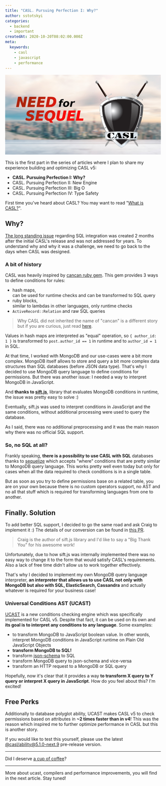 ```yaml
---
title: "CASL. Pursuing Perfection I: Why?"
author: sstotskyi
categories:
  - backend
  - important
createdAt: 2020-10-20T08:02:00.000Z
meta:
  keywords:
    - casl
    - javascript
    - performance
---
```


![CASL need for SQL](./casl-need-for-sql.jpg)

This is the first part in the series of articles where I plan to share my experience building and optimizing CASL v5:

<summary-cut/>

* **CASL. Pursuing Perfection I: Why?**
* CASL. Pursuing Perfection II: New Engine
* CASL. Pursuing Perfection III: Big O
* CASL. Pursuing Perfection IV: Type Safety

First time you've heard about CASL? You may want to read "[What is CASL?](https://casl.js.org/v4/en/guide/intro)".

## Why?

[The long standing issue](https://github.com/stalniy/casl/issues/8) regarding SQL integration was created 2 months after the initial CASL's release and was not addressed for years. To understand why and why it was a challenge, we need to go back to the days when CASL was designed.

### A bit of history

CASL was heavily inspired by [cancan ruby gem](https://github.com/ryanb/cancan). This gem provides 3 ways to define conditions for rules: 

* hash maps, \
  can be used for runtime checks and can be transformed to SQL query
* ruby blocks, \
  similar to lambdas in other languages, only runtime checks
* `ActiveRecord::Relation` and raw SQL queries

> Why CASL did not inherited the name of "cancan" is a different story but if you are curious, just read [here](https://github.com/vadimdemedes/cancan/issues/28).

Values in hash maps are interpreted as "equal" operation, so `{ author_id: 1 }` is transformed to `post.author_id == 1` in runtime and to `author_id = 1` in SQL.

At that time, I worked with MongoDB and our use-cases were a bit more complex. MongoDB itself allows to store and query a bit more complex data structures than SQL databases (before JSON data type). That's why I decided to use MongoDB query language to define conditions for permissions. But there was another issue: I needed a way to interpret MongoDB in JavaScript. 

And **thanks to [sift.js](https://github.com/crcn/sift.js)**, library that evaluates MongoDB conditions in runtime, the issue was pretty easy to solve :)

Eventually, sift.js was used to interpret conditions in JavaScript and the same conditions, without additional processing were used to query the database. 

As I said, there was no additional preprocessing and it was the main reason why there was no official SQL support.

### So, no SQL at all?

Frankly speaking, **there is a possibility to use CASL with SQL** databases thanks to [sequelize](https://sequelize.org/) which accepts "where" conditions that are pretty similar to MongoDB query language. This works pretty well even today but only for cases when all the data required to check conditions is in a single table.

But as soon as you try to define permissions base on a related table, you are on your own because there is no custom operators support, no AST and no all that stuff which is required for transforming languages from one to another.

## Finally. Solution

To add better SQL support, I decided to go the same road and ask Craig to implement it :) The details of our conversion can be found in [this PR](https://github.com/crcn/sift.js/pull/204).

> Craig is the author of sift.js library and I'd like to say a "Big Thank You" for his awesome work!

Unfortunately, due to how sift.js was internally implemented there was no easy way to change it to the form that would satisfy CASL's requirements. Also a lack of free time didn't allow us to work together effectively.

That's why I decided to implement my own MongoDB query language interpreter, **an interpreter that allows us to use CASL not only with MongoDB but also with SQL, ElasticSearch, Cassandra** and actually whatever is required for your business case!

### Universal Conditions AST (UCAST)

[UCAST](https://github.com/stalniy/ucast) is a new conditions checking engine which was specifically implemented for CASL v5. Despite that fact, it can be used on its own and **its goal is to interpret any conditions to any language**. Some examples:

* to transform MongoDB to JavaScript boolean value. In other words, interpret MongoDB conditions in JavaScript runtime on Plain Old JavaScript Objects 
* **transform MongoDB to SQL!**
* transform [json-schema](https://json-schema.org/) to SQL
* transform MongoDB query to json-schema and vice-versa
* transform an HTTP request to a MongoDB or SQL query

Hopefully, now it's clear that it provides a way **to transform X query to Y query or interpret X query in JavaScript**. How do you feel about this? I'm excited!

## Free Perks

Additionally to database polyglot ability, UCAST makes CASL v5 to check permissions based on attributes in **~2 times faster than in v4**! This was the reason which inspired me to further optimize performance in CASL but this is another story.

If you would like to test this yourself, please use the latest [@casl/ability@5.1.0-next.9](https://github.com/stalniy/casl/releases/tag/%40casl%2Fability%405.1.0-next.9) pre-release version.

---

Did I deserve [a cup of coffee](https://opencollective.com/casljs/contribute/barista-13740/checkout)?

---

More about ucast, compilers and performance improvements, you will find in the next article. Stay tuned!
